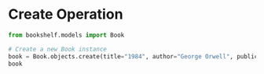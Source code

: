 # Create Operation

```python
from bookshelf.models import Book

# Create a new Book instance
book = Book.objects.create(title="1984", author="George Orwell", publication_year=1949)
book


